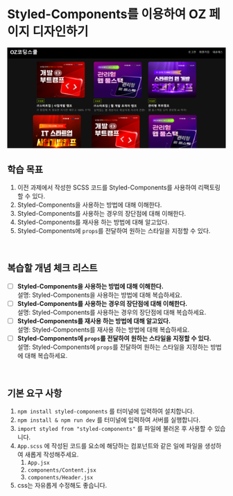 # Styled-Components를 이용하여 OZ 페이지 디자인하기

![demo](public/image.png)

## 학습 목표

1. 이전 과제에서 작성한 SCSS 코드를 Styled-Components를 사용하여 리팩토링할 수 있다.
2. Styled-Components을 사용하는 방법에 대해 이해한다.
3. Styled-Components를 사용하는 경우의 장단점에 대해 이해한다.
4. Styled-Components를 재사용 하는 방법에 대해 알고있다.
5. Styled-Components에 `props`를 전달하여 원하는 스타일을 지정할 수 있다.

<br/>

## 복습할 개념 체크 리스트

- [ ] **Styled-Components을 사용하는 방법에 대해 이해한다.**
      <br/>설명: Styled-Components을 사용하는 방법에 대해 복습하세요.
- [ ] **Styled-Components를 사용하는 경우의 장단점에 대해 이해한다.**
      <br/>설명: Styled-Components를 사용하는 경우의 장단점에 대해 복습하세요.
- [ ] **Styled-Components를 재사용 하는 방법에 대해 알고있다.**
      <br/>설명: Styled-Components를 재사용 하는 방법에 대해 복습하세요.
- [ ] **Styled-Components에 `props`를 전달하여 원하는 스타일을 지정할 수 있다.**
      <br/>설명: Styled-Components에 `props`를 전달하여 원하는 스타일을 지정하는 방법에 대해 복습하세요.

<br/>

## 기본 요구 사항

1. `npm install styled-components` 를 터미널에 입력하여 설치합니다.
2. `npm install & npm run dev` 를 터미널에 입력하여 서버를 실행합니다.
3. `import styled from "styled-components"` 를 파일에 불러온 후 사용할 수 있습니다.
4. `App.scss` 에 작성된 코드를 요소에 해당하는 컴포넌트와 같은 일에 파일을 생성하여 새롭게 작성해주세요.
   1. `App.jsx`
   2. `components/Content.jsx`
   3. `components/Header.jsx`
5. css는 자유롭게 수정해도 좋습니다.
